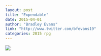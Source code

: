 ```yaml
---
layout: post
title: "Expendable"
date: 2015-04-01
author: "Bradley Evans"
link: "http://www.twitter.com/bfevans19"
categories: 2015 rpg
---
```

![]({{site.url}}/2015images/Expendable.jpg)
